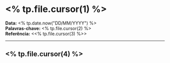 # <% tp.file.cursor(1) %>

**Data:** <% tp.date.now("DD/MM/YYYY") %>  
**Palavras-chave:** <% tp.file.cursor(2) %>  
**Referência:** <<% tp.file.cursor(3) %>>

---

## <% tp.file.cursor(4) %>
